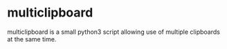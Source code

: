 # multiclipboard
multiclipboard is a small python3 script allowing use of multiple clipboards at the same time.
